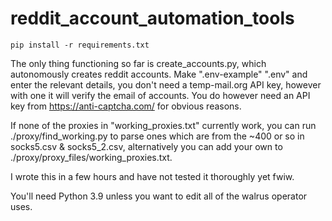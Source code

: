 # reddit_account_automation_tools

```
pip install -r requirements.txt
```

The only thing functioning so far is create_accounts.py, which autonomously creates reddit accounts.
Make ".env-example" ".env" and enter the relevant details, you don't need a temp-mail.org API key, however with one it will verify the email of accounts. You do however need an API key from https://anti-captcha.com/ for obvious reasons.

If none of the proxies in "working_proxies.txt" currently work, you can run ./proxy/find_working.py to parse ones which are from the ~400 or so in socks5.csv & socks5_2.csv, alternatively you can add your own to ./proxy/proxy_files/working_proxies.txt.

I wrote this in a few hours and have not tested it thoroughly yet fwiw.

You'll need Python 3.9 unless you want to edit all of the walrus operator uses.
